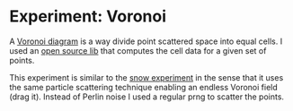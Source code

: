 <!--
  date: 2014-08-26
  modified: 2015-10-25
  slug: experiment-voronoi
  type: post
  tags: Perlin Noise, cool shit, experiment, prng
  related: experiment-bezier experiment-blob experiment-boids experiment-clouds experiment-ff experiment-fire experiment-flowfield experiment-glass experiment-grid experiment-heart experiment-marbles experiment-plasma experiment-radialdifference experiment-snow experiment-spiralmap experiment-starzoom experiment-touches experiment-vertical experiment-voronoi
-->

# Experiment: Voronoi

<p>A <a href="http://en.m.wikipedia.org/wiki/Voronoi_diagram">Voronoi diagram</a> is a way divide point scattered space into equal cells. I used an <a href="https://github.com/gorhill/JavaScript-Voronoi">open source lib</a> that computes the cell data for a given set of points.</p>
<p><!--more--></p>
<p>This experiment is similar to the <a href="/experiment-snow/" title="Experiment: snow">snow experiment</a> in the sense that it uses the same particle scattering technique enabling an endless Voronoi field (drag it). Instead of Perlin noise I used a regular prng to scatter the points.</p>
<pre><code data-language="javascript" data-src="/static/experiment/voronoi.js"></code></pre>
